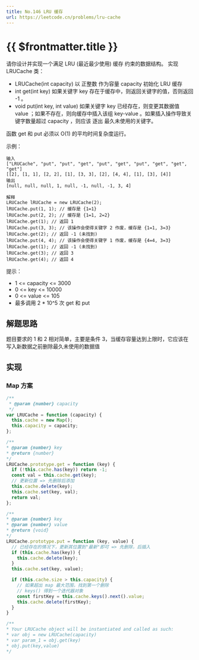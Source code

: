 ```yaml
---
title: No.146 LRU 缓存
url: https://leetcode.cn/problems/lru-cache
---
```


# <a class='!no-underline' :href="$frontmatter.url" target="_blank">{{ $frontmatter.title }}</a>

请你设计并实现一个满足 LRU (最近最少使用) 缓存 约束的数据结构。
实现 LRUCache 类：

- LRUCache(int capacity) 以 正整数 作为容量 capacity 初始化 LRU 缓存
- int get(int key) 如果关键字 key 存在于缓存中，则返回关键字的值，否则返回 -1 。
- void put(int key, int value) 如果关键字 key 已经存在，则变更其数据值 value ；如果不存在，则向缓存中插入该组 key-value 。如果插入操作导致关键字数量超过 capacity ，则应该 逐出 最久未使用的关键字。

函数 get 和 put 必须以 O(1) 的平均时间复杂度运行。

示例：

```text
输入
["LRUCache", "put", "put", "get", "put", "get", "put", "get", "get", "get"]
[[2], [1, 1], [2, 2], [1], [3, 3], [2], [4, 4], [1], [3], [4]]
输出
[null, null, null, 1, null, -1, null, -1, 3, 4]

解释
LRUCache lRUCache = new LRUCache(2);
lRUCache.put(1, 1); // 缓存是 {1=1}
lRUCache.put(2, 2); // 缓存是 {1=1, 2=2}
lRUCache.get(1); // 返回 1
lRUCache.put(3, 3); // 该操作会使得关键字 2 作废，缓存是 {1=1, 3=3}
lRUCache.get(2); // 返回 -1 (未找到)
lRUCache.put(4, 4); // 该操作会使得关键字 1 作废，缓存是 {4=4, 3=3}
lRUCache.get(1); // 返回 -1 (未找到)
lRUCache.get(3); // 返回 3
lRUCache.get(4); // 返回 4
```

提示：

- 1 <= capacity <= 3000
- 0 <= key <= 10000
- 0 <= value <= 105
- 最多调用 2 \* 10^5 次 get 和 put

## 解题思路

题目要求的 1 和 2 相对简单，主要是条件 3，当缓存容量达到上限时，它应该在写入新数据之前删除最久未使用的数据值

## 实现

### Map 方案

```js
/**
 * @param {number} capacity
 */
var LRUCache = function (capacity) {
  this.cache = new Map();
  this.capacity = capacity;
};

/**
* @param {number} key
* @return {number}
*/
LRUCache.prototype.get = function (key) {
  if (!this.cache.has(key)) return -1;
  const val = this.cache.get(key);
  // 更新位置 => 先删除后添加
  this.cache.delete(key);
  this.cache.set(key, val);
  return val;
};

/**
* @param {number} key
* @param {number} value
* @return {void}
*/
LRUCache.prototype.put = function (key, value) {
  // 已经存在的情况下，更新其位置到"最新"即可 => 先删除，后插入
  if (this.cache.has(key)) {
    this.cache.delete(key);
  }
  this.cache.set(key, value);

  if (this.cache.size > this.capacity) {
    // 如果超出 map 最大范围，找到第一个删除
    // keys() 得到一个迭代器对象
    const firstKey = this.cache.keys().next().value;
    this.cache.delete(firstKey);
  }
}

/**
* Your LRUCache object will be instantiated and called as such:
* var obj = new LRUCache(capacity)
* var param_1 = obj.get(key)
* obj.put(key,value)
*/
```
